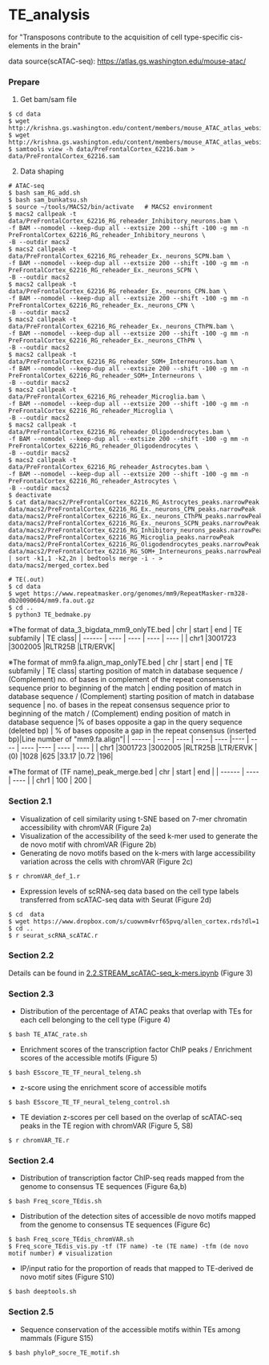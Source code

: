 # TE_analysis
for "Transposons contribute to the acquisition of cell type-specific cis-elements in the brain"

data source(scATAC-seq): https://atlas.gs.washington.edu/mouse-atac/

### Prepare
1. Get bam/sam file
```
$ cd data
$ wget http://krishna.gs.washington.edu/content/members/mouse_ATAC_atlas_website/bams/PreFrontalCortex_62216.bam
$ wget http://krishna.gs.washington.edu/content/members/mouse_ATAC_atlas_website/bams/PreFrontalCortex_62216.bam.bai
$ samtools view -h data/PreFrontalCortex_62216.bam > data/PreFrontalCortex_62216.sam
```

2. Data shaping
```
# ATAC-seq
$ bash sam_RG_add.sh
$ bash sam_bunkatsu.sh
$ source ~/tools/MACS2/bin/activate   # MACS2 environment
$ macs2 callpeak -t data/PreFrontalCortex_62216_RG_reheader_Inhibitory_neurons.bam \
-f BAM --nomodel --keep-dup all --extsize 200 --shift -100 -g mm -n PreFrontalCortex_62216_RG_reheader_Inhibitory_neurons \
-B --outdir macs2
$ macs2 callpeak -t data/PreFrontalCortex_62216_RG_reheader_Ex._neurons_SCPN.bam \
-f BAM --nomodel --keep-dup all --extsize 200 --shift -100 -g mm -n PreFrontalCortex_62216_RG_reheader_Ex._neurons_SCPN \
-B --outdir macs2
$ macs2 callpeak -t data/PreFrontalCortex_62216_RG_reheader_Ex._neurons_CPN.bam \
-f BAM --nomodel --keep-dup all --extsize 200 --shift -100 -g mm -n PreFrontalCortex_62216_RG_reheader_Ex._neurons_CPN \
-B --outdir macs2
$ macs2 callpeak -t data/PreFrontalCortex_62216_RG_reheader_Ex._neurons_CThPN.bam \
-f BAM --nomodel --keep-dup all --extsize 200 --shift -100 -g mm -n PreFrontalCortex_62216_RG_reheader_Ex._neurons_CThPN \
-B --outdir macs2
$ macs2 callpeak -t data/PreFrontalCortex_62216_RG_reheader_SOM+_Interneurons.bam \
-f BAM --nomodel --keep-dup all --extsize 200 --shift -100 -g mm -n PreFrontalCortex_62216_RG_reheader_SOM+_Interneurons \
-B --outdir macs2
$ macs2 callpeak -t data/PreFrontalCortex_62216_RG_reheader_Microglia.bam \
-f BAM --nomodel --keep-dup all --extsize 200 --shift -100 -g mm -n PreFrontalCortex_62216_RG_reheader_Microglia \
-B --outdir macs2
$ macs2 callpeak -t data/PreFrontalCortex_62216_RG_reheader_Oligodendrocytes.bam \
-f BAM --nomodel --keep-dup all --extsize 200 --shift -100 -g mm -n PreFrontalCortex_62216_RG_reheader_Oligodendrocytes \
-B --outdir macs2
$ macs2 callpeak -t data/PreFrontalCortex_62216_RG_reheader_Astrocytes.bam \
-f BAM --nomodel --keep-dup all --extsize 200 --shift -100 -g mm -n PreFrontalCortex_62216_RG_reheader_Astrocytes \
-B --outdir macs2
$ deactivate
$ cat data/macs2/PreFrontalCortex_62216_RG_Astrocytes_peaks.narrowPeak data/macs2/PreFrontalCortex_62216_RG_Ex._neurons_CPN_peaks.narrowPeak data/macs2/PreFrontalCortex_62216_RG_Ex._neurons_CThPN_peaks.narrowPeak data/macs2/PreFrontalCortex_62216_RG_Ex._neurons_SCPN_peaks.narrowPeak data/macs2/PreFrontalCortex_62216_RG_Inhibitory_neurons_peaks.narrowPeak data/macs2/PreFrontalCortex_62216_RG_Microglia_peaks.narrowPeak data/macs2/PreFrontalCortex_62216_RG_Oligodendrocytes_peaks.narrowPeak data/macs2/PreFrontalCortex_62216_RG_SOM+_Interneurons_peaks.narrowPeak | sort -k1,1 -k2,2n | bedtools merge -i - > data/macs2/merged_cortex.bed

# TE(.out)
$ cd data
$ wget https://www.repeatmasker.org/genomes/mm9/RepeatMasker-rm328-db20090604/mm9.fa.out.gz
$ cd ..
$ python3 TE_bedmake.py
```

※The format of data_3_bigdata_mm9_onlyTE.bed
| chr | start | end | TE subfamily | TE class|
| ------ | ---- | ---- | ---- | ---- |
| chr1	|3001723	|3002005	|RLTR25B	|LTR/ERVK|

※The format of mm9.fa.align_map_onlyTE.bed
| chr | start | end | TE subfamily | TE class| starting position of match in database sequence / (Complement) no. of bases in complement of the repeat consensus sequence prior to beginning of the match | ending position of match in database sequence / (Complement) starting position of match in database sequence | no. of bases in the repeat consensus sequence prior to beginning of the match / (Complement) ending position of match in database sequence |% of bases opposite a gap in the query sequence (deleted bp) | % of bases opposite a gap in the repeat consensus (inserted bp)|Line number of "mm9.fa.align"|
| ------ | ---- | ---- | ---- | ---- |---- | ---- | ---- |---- | ---- | ---- |
| chr1	|3001723	|3002005	|RLTR25B	|LTR/ERVK	|(0)	|1028	|625	|33.17	|0.72	|196|


※The format of (TF name)_peak_merge.bed
| chr | start | end | 
| ------ | ---- | ---- |
| chr1 | 100 | 200 | 

### Section 2.1

- Visualization of cell similarity using t-SNE based on 7-mer chromatin accessibility with chromVAR (Figure 2a)
- Visualization of the accessibility of the seed k-mer used to generate the de novo motif with chromVAR (Figure 2b)
- Generating de novo motifs based on the k-mers with large accessibility variation across the cells with chromVAR (Figure 2c)
```
$ r chromVAR_def_1.r
```

-  Expression levels of scRNA-seq data based on the cell type labels transferred from scATAC-seq data with Seurat (Figure 2d)
```
$ cd  data
$ wget https://www.dropbox.com/s/cuowvm4vrf65pvq/allen_cortex.rds?dl=1
$ cd ..
$ r seurat_scRNA_scATAC.r
```

### Section 2.2

Details can be found in [2.2.STREAM_scATAC-seq_k-mers.ipynb](https://github.com/pinellolab/STREAM/blob/master/tutorial/2.2.STREAM_scATAC-seq_k-mers.ipynb) (Figure 3) 

### Section 2.3

- Distribution of the percentage of ATAC peaks that overlap with TEs for each cell belonging to the cell type (Figure 4)
```
$ bash TE_ATAC_rate.sh
```

- Enrichment scores of the transcription factor ChIP peaks / Enrichment scores of the accessible motifs (Figure 5) 
```
$ bash ESscore_TE_TF_neural_teleng.sh
```

- z-score using the enrichment score of accessible motifs
```
$ bash ESscore_TE_TF_neural_teleng_control.sh
```

-  TE deviation z-scores per cell based on the overlap of scATAC-seq peaks in the TE region with chromVAR (Figure 5, S8)
```
$ r chromVAR_TE.r
```

### Section 2.4 

- Distribution of transcription factor ChIP-seq reads mapped from the genome to consensus TE sequences (Figure 6a,b) 
```
$ bash Freq_score_TEdis.sh
```

-  Distribution of the detection sites of accessible de novo motifs mapped from the genome to consensus TE sequences (Figure 6c) 
```
$ bash Freq_score_TEdis_chromVAR.sh
$ Freq_score_TEdis_vis.py -tf (TF name) -te (TE name) -tfm (de novo motif number) # visualization
```


- IP/input ratio for the proportion of reads that mapped to TE-derived de novo motif sites (Figure S10)
```
$ bash deeptools.sh
```

### Section 2.5

- Sequence conservation of the accessible motifs within TEs among mammals (Figure S15)
```
$ bash phyloP_socre_TE_motif.sh
```
